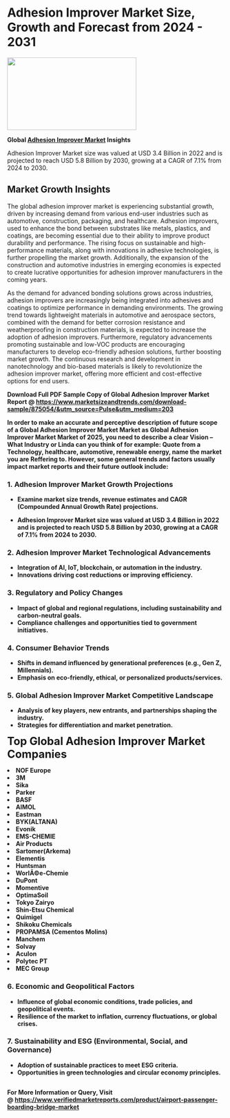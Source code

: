 <H1>Adhesion Improver Market Size, Growth and Forecast from 2024 - 2031</H1><img class="aligncenter size-medium wp-image-584254" src="https://thirdeyenews.in/wp-content/uploads/2024/09/Global-Market-Research-300x168.jpeg" alt="" width="300" height="168" /><p><strong>Global&nbsp;<a href="https://www.marketsizeandtrends.com/download-sample/875054/&amp;utm_source=Pulse&amp;utm_medium=203">Adhesion Improver Market</a> Insights</strong></p><p>Adhesion Improver Market size was valued at USD 3.4 Billion in 2022 and is projected to reach USD 5.8 Billion by 2030, growing at a CAGR of 7.1% from 2024 to 2030.</p><p><h2>Market Growth Insights</h2> <p>The global adhesion improver market is experiencing substantial growth, driven by increasing demand from various end-user industries such as automotive, construction, packaging, and healthcare. Adhesion improvers, used to enhance the bond between substrates like metals, plastics, and coatings, are becoming essential due to their ability to improve product durability and performance. The rising focus on sustainable and high-performance materials, along with innovations in adhesive technologies, is further propelling the market growth. Additionally, the expansion of the construction and automotive industries in emerging economies is expected to create lucrative opportunities for adhesion improver manufacturers in the coming years.</p> <p><strong></strong></p> <p>As the demand for advanced bonding solutions grows across industries, adhesion improvers are increasingly being integrated into adhesives and coatings to optimize performance in demanding environments. The growing trend towards lightweight materials in automotive and aerospace sectors, combined with the demand for better corrosion resistance and weatherproofing in construction materials, is expected to increase the adoption of adhesion improvers. Furthermore, regulatory advancements promoting sustainable and low-VOC products are encouraging manufacturers to develop eco-friendly adhesion solutions, further boosting market growth. The continuous research and development in nanotechnology and bio-based materials is likely to revolutionize the adhesion improver market, offering more efficient and cost-effective options for end users.</p> <p><strong></p><p><span class=""><strong>Download Full PDF Sample Copy of Global Adhesion Improver Market Report</strong> @ <a href="https://www.marketsizeandtrends.com/download-sample/875054/&amp;utm_source=Pulse&amp;utm_medium=203" target="_blank">https://www.marketsizeandtrends.com/download-sample/875054/&amp;utm_source=Pulse&amp;utm_medium=203</a></span></p><p>In order to make an accurate and perceptive description of future scope of a Global&nbsp;Adhesion Improver Market Market as Global&nbsp;Adhesion Improver Market Market of 2025, you need to describe a clear Vision &ndash; What Industry or Linda can you think of for example: Quote from a Technology, healthcare, automotive, renewable energy, name the market you are Reffering to. However, some general trends and factors usually impact market reports and their future outlook include:</p><h3>1.&nbsp;<strong>Adhesion Improver Market Growth Projections</strong></h3><ul><li>Examine market size trends, revenue estimates and CAGR (Compounded Annual Growth Rate) projections.</li><li><p>Adhesion Improver Market size was valued at USD 3.4 Billion in 2022 and is projected to reach USD 5.8 Billion by 2030, growing at a CAGR of 7.1% from 2024 to 2030.</p></li></ul><h3>2.&nbsp;<strong>Adhesion Improver Market Technological Advancements</strong></h3><ul><li>Integration of AI, IoT, blockchain, or automation in the industry.</li><li>Innovations driving cost reductions or improving efficiency.</li></ul><h3>3.&nbsp;<strong>Regulatory and Policy Changes</strong></h3><ul><li>Impact of global and regional regulations, including sustainability and carbon-neutral goals.</li><li>Compliance challenges and opportunities tied to government initiatives.</li></ul><h3>4.&nbsp;<strong>Consumer Behavior Trends</strong></h3><ul><li>Shifts in demand influenced by generational preferences (e.g., Gen Z, Millennials).</li><li>Emphasis on eco-friendly, ethical, or personalized products/services.</li></ul><h3>5.&nbsp;<strong>Global Adhesion Improver Market Competitive Landscape</strong></h3><ul><li>Analysis of key players, new entrants, and partnerships shaping the industry.</li><li>Strategies for differentiation and market penetration.</li></ul><p data-pm-slice="1 1 []"><span style="color: inherit; font-family: inherit; font-size: 25px;">Top Global Adhesion Improver Market Companies</span></p><div class="" data-test-id=""><p><li>NOF Europe</li><li> 3M</li><li> Sika</li><li> Parker</li><li> BASF</li><li> AIMOL</li><li> Eastman</li><li> BYK(ALTANA)</li><li> Evonik</li><li> EMS-CHEMIE</li><li> Air Products</li><li> Sartomer(Arkema)</li><li> Elementis</li><li> Huntsman</li><li> WorlÃ©e-Chemie</li><li> DuPont</li><li> Momentive</li><li> OptimaSoil</li><li> Tokyo Zairyo</li><li> Shin-Etsu Chemical</li><li> Quimigel</li><li> Shikoku Chemicals</li><li> PROPAMSA (Cementos Molins)</li><li> Manchem</li><li> Solvay</li><li> Aculon</li><li> Polytec PT</li><li> MEC Group</li></p></div><h3>6.&nbsp;<strong>Economic and Geopolitical Factors</strong></h3><ul><li>Influence of global economic conditions, trade policies, and geopolitical events.</li><li>Resilience of the market to inflation, currency fluctuations, or global crises.</li></ul><h3>7.&nbsp;<strong>Sustainability and ESG (Environmental, Social, and Governance)</strong></h3><ul><li>Adoption of sustainable practices to meet ESG criteria.</li><li>Opportunities in green technologies and circular economy principles.</li></ul><h2><strong style="font-size: 14px;">For More Information or Query, Visit @&nbsp;</strong><a style="background-color: #ffffff; font-size: 14px;" href="https://www.marketsizeandtrends.com/report/adhesion-improver-market/" target="_blank">https://www.verifiedmarketreports.com/product/airport-passenger-boarding-bridge-market</a></h2>
